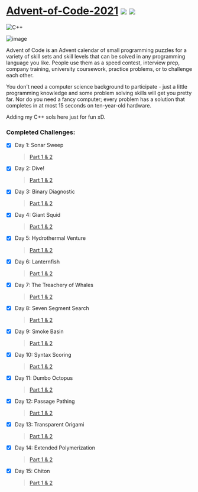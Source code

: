 #  [Advent-of-Code-2021](https://adventofcode.com/) ![](https://img.shields.io/badge/days%20completed-15-red) ![](https://img.shields.io/badge/stars%20⭐-31-yellow)
![C++](https://img.shields.io/badge/c++-%2300599C.svg?style=for-the-badge&logo=c%2B%2B&logoColor=white)

![image](https://user-images.githubusercontent.com/55499929/146315763-b4282c42-4024-408a-bb05-f2d86c4b3563.png)

Advent of Code is an Advent calendar of small programming puzzles for a variety of skill sets and skill levels that can be solved in any programming language you like. People use them as a speed contest, interview prep, company training, university coursework, practice problems, or to challenge each other.

You don't need a computer science background to participate - just a little programming knowledge and some problem solving skills will get you pretty far. Nor do you need a fancy computer; every problem has a solution that completes in at most 15 seconds on ten-year-old hardware.

Adding my C++ sols here just for fun xD.

### Completed Challenges:
- [x] Day 1: Sonar Sweep 
  > [Part 1 & 2](https://adventofcode.com/2021/day/1)
- [x] Day 2: Dive! 
  > [Part 1 & 2](https://adventofcode.com/2021/day/2)
- [x] Day 3: Binary Diagnostic 
  > [Part 1 & 2](https://adventofcode.com/2021/day/3)
- [x] Day 4: Giant Squid 
  > [Part 1 & 2](https://adventofcode.com/2021/day/4)
- [x] Day 5: Hydrothermal Venture 
  > [Part 1 & 2](https://adventofcode.com/2021/day/5)
- [x] Day 6: Lanternfish 
  > [Part 1 & 2](https://adventofcode.com/2021/day/6)
- [x] Day 7: The Treachery of Whales 
  > [Part 1 & 2](https://adventofcode.com/2021/day/7)
- [x] Day 8: Seven Segment Search
  > [Part 1 & 2](https://adventofcode.com/2021/day/8)
- [x] Day 9: Smoke Basin
  > [Part 1 & 2](https://adventofcode.com/2021/day/9)
- [x] Day 10: Syntax Scoring
  > [Part 1 & 2](https://adventofcode.com/2021/day/10)
- [x] Day 11: Dumbo Octopus
  > [Part 1 & 2](https://adventofcode.com/2021/day/11)
- [x] Day 12: Passage Pathing
  > [Part 1 & 2](https://adventofcode.com/2021/day/12)
- [x] Day 13: Transparent Origami
  > [Part 1 & 2](https://adventofcode.com/2021/day/13)
- [x] Day 14: Extended Polymerization
  > [Part 1 & 2](https://adventofcode.com/2021/day/14)
- [x] Day 15: Chiton
  > [Part 1 & 2](https://adventofcode.com/2021/day/15)
